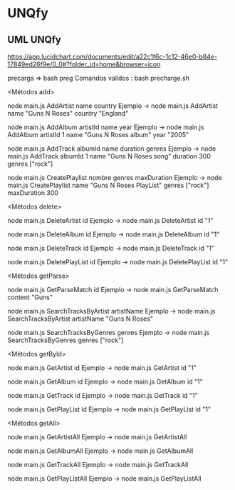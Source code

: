 # UNQfy


## UML UNQfy 
https://app.lucidchart.com/documents/edit/a22c1f6c-1c12-46e0-b84e-17849ed26f9e/0_0#?folder_id=home&browser=icon


precarga => bash preg
Comandos validos : bash precharge.sh

<Métodos add>

node main.js AddArtist name <name> country <country>
Ejemplo -> node main.js AddArtist name "Guns N Roses" country "England"

node main.js AddAlbum artistId <artistId> name <name> year <year>
Ejemplo -> node main.js AddAlbum artistId 1 name "Guns N Roses album" year "2005"

node main.js AddTrack albumId <albumId> name <name> duration <duration> genres <genres>
Ejemplo -> node main.js AddTrack albumId 1 name "Guns N Roses song" duration 300 genres ["rock"]

node main.js CreatePlaylist nombre <albumId> genres <genres> maxDuration <maxDuration>
Ejemplo -> node main.js CreatePlaylist name "Guns N Roses PlayList"  genres ["rock"] maxDuration 300

<Métodos delete>

node main.js DeleteArtist id <id>
Ejemplo -> node main.js DeleteArtist id "1"

node main.js DeleteAlbum id <id>
Ejemplo -> node main.js DeleteAlbum id "1"

node main.js DeleteTrack id <id>
Ejemplo -> node main.js DeleteTrack id "1"

node main.js DeletePlayList id <id>
Ejemplo -> node main.js DeletePlayList id "1"

<Métodos getParse>

node main.js GetParseMatch id <string>
Ejemplo -> node main.js GetParseMatch content "Guns"

node main.js SearchTracksByArtist artistName <artistName>
Ejemplo -> node main.js SearchTracksByArtist artistName "Guns N Roses"

node main.js SearchTracksByGenres genres <genres>
Ejemplo -> node main.js SearchTracksByGenres genres ["rock"]

<Métodos getById>

node main.js GetArtist id <id>
Ejemplo -> node main.js GetArtist id "1"

node main.js GetAlbum id <id>
Ejemplo -> node main.js GetAlbum id "1"

node main.js GetTrack id <id>
Ejemplo -> node main.js GetTrack id "1"

node main.js GetPlayList id <id>
Ejemplo -> node main.js GetPlayList id "1"

<Métodos getAll>

node main.js GetArtistAll
Ejemplo -> node main.js GetArtistAll

node main.js GetAlbumAll
Ejemplo -> node main.js GetAlbumAll

node main.js GetTrackAll
Ejemplo -> node main.js GetTrackAll

node main.js GetPlayListAll
Ejemplo -> node main.js GetPlayListAll